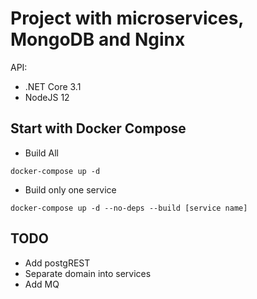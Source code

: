 # Project with microservices, MongoDB and Nginx
API:
- .NET Core 3.1
- NodeJS 12

## Start with Docker Compose
- Build All
```
docker-compose up -d
```

- Build only one service
```
docker-compose up -d --no-deps --build [service name]
```

## TODO
- Add postgREST
- Separate domain into services
- Add MQ